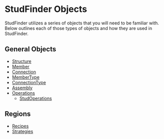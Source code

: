 # StudFinder Objects

StudFinder utilizes a series of objects that you will need to be familiar with.  Below outlines each of those types of objects and how they are used in StudFinder.

## General Objects

- [Structure](Objects/Structure.md) <!--UPDATE-->
- [Member](Objects/Member.md) <!--UPDATE-->
- [Connection](Objects/Connection.md) <!--BUILD OUT-->
- [MemberType](Objects/MemberType.md) <!--BUILD OUT-->
- [ConnectionType](Objects/ConnectionType.md) <!--BUILD OUT-->
- [Assembly](Objects/Assembly.md) <!--BUILD OUT-->
- [Operations](Objects/Operations.md) <!--BUILD OUT-->
    - [StudOperations](Objects/StudOperations.md)

## Regions
- [Recipes](Regions/Recipes.md)
- [Strategies](Regions/Strategies.md)